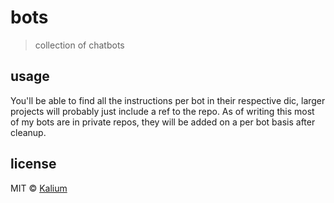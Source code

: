 # bots
> collection of chatbots

## usage
You'll be able to find all the instructions per bot in their respective dic, larger projects will probably just include a ref to the repo. As of writing this most of my bots are in private repos, they will be added on a per bot basis after cleanup.


## license
MIT © [Kalium](https://kalium.xyz)

